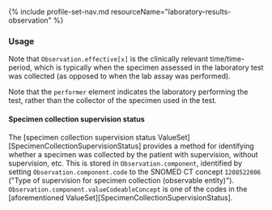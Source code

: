 {% include profile-set-nav.md resourceName="laboratory-results-observation" %}

### Usage

Note that `Observation.effective[x]` is the clinically relevant time/time-period, which is typically when the specimen assessed in the laboratory test was collected (as opposed to when the lab assay was performed).

Note that the `performer` element indicates the laboratory performing the test, rather than the collector of the specimen used in the test.

#### Specimen collection supervision status

The [specimen collection supervision status ValueSet][SpecimenCollectionSupervisionStatus] provides a method for identifying whether a specimen was collected by the patient with supervision, without supervision, etc. This is stored in `Observation.component`, identified by setting `Observation.component.code` to the SNOMED CT concept `1208522006` ("Type of supervision for specimen collection (observable entity)"). `Observation.component.valueCodeableConcept` is one of the codes in the [aforementioned ValueSet][SpecimenCollectionSupervisionStatus].
